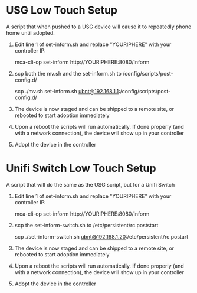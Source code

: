 # USG Low Touch Setup
A script that when pushed to a USG device will cause it to repeatedly phone home until adopted.

1) Edit line 1 of set-inform.sh and replace "YOURIPHERE" with your controller IP:

    mca-cli-op set-inform http://YOURIPHERE:8080/inform
2) scp both the mv.sh and the set-inform.sh to /config/scripts/post-config.d/

    scp ./mv.sh set-inform.sh ubnt@192.168.1.1:/config/scripts/post-config.d/
3) The device is now staged and can be shipped to a remote site, or rebooted to start adoption immediately
4) Upon a reboot the scripts will run automatically. If done properly (and with a network connection),
the device will show up in your controller
5) Adopt the device in the controller


# Unifi Switch Low Touch Setup
A script that will do the same as the USG script, but for a Unifi Switch

1) Edit line 1 of set-inform.sh and replace "YOURIPHERE" with your controller IP:

    mca-cli-op set-inform http://YOURIPHERE:8080/inform
2) scp the set-inform-switch.sh to /etc/persistent/rc.poststart

    scp ./set-inform-switch.sh ubnt@192.168.1.20:/etc/persistent/rc.postart
3) The device is now staged and can be shipped to a remote site, or rebooted to start adoption immediately
4) Upon a reboot the scripts will run automatically. If done properly (and with a network connection),
the device will show up in your controller
5) Adopt the device in the controller
